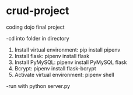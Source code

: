 # crud-project
coding dojo final project


-cd into folder in directory
1. Install virtual environment: pip install pipenv
2. Install flask: pipenv install flask
3. Install PyMySQL: pipenv install PyMySQL flask
4. Bcrypt: pipenv install flask-bcrypt
5. Activate virtual environment: pipenv shell

-run with python server.py
